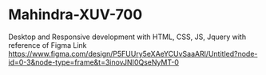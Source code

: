 # Mahindra-XUV-700
Desktop and Responsive development with HTML, CSS, JS, Jquery with reference of Figma Link
https://www.figma.com/design/P5FUUry5eXAeYCUvSaaARl/Untitled?node-id=0-3&node-type=frame&t=3inovJNI0QseNyMT-0
